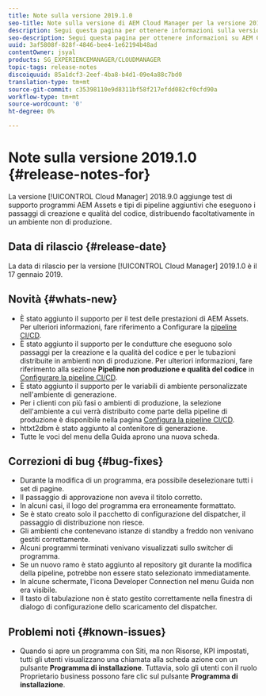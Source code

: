 ```yaml
---
title: Note sulla versione 2019.1.0
seo-title: Note sulla versione di AEM Cloud Manager per la versione 2019.1.0
description: Segui questa pagina per ottenere informazioni sulla versione 2019.1.0 di Cloud Manager.
seo-description: Segui questa pagina per ottenere informazioni su AEM Cloud Manager Release 2019.1.0.
uuid: 3af5808f-828f-4846-bee4-1e62194b48ad
contentOwner: jsyal
products: SG_EXPERIENCEMANAGER/CLOUDMANAGER
topic-tags: release-notes
discoiquuid: 85a1dcf3-2eef-4ba8-b4d1-09e4a88c7bd0
translation-type: tm+mt
source-git-commit: c35398110e9d8311bf58f217efdd082cf0cfd90a
workflow-type: tm+mt
source-wordcount: '0'
ht-degree: 0%

---
```



# Note sulla versione 2019.1.0 {#release-notes-for}

La versione [!UICONTROL Cloud Manager] 2018.9.0 aggiunge test di supporto  programmi AEM Assets e tipi di pipeline aggiuntivi che eseguono i passaggi di creazione e qualità del codice, distribuendo facoltativamente in un ambiente non di produzione.

## Data di rilascio {#release-date}

La data di rilascio per la versione [!UICONTROL Cloud Manager] 2019.1.0 è il 17 gennaio 2019.

## Novità {#whats-new}

* È stato aggiunto il supporto per il test delle prestazioni di  AEM Assets. Per ulteriori informazioni, fare riferimento a Configurare la [pipeline CI/CD](configuring-pipeline.md).
* È stato aggiunto il supporto per le condutture che eseguono solo passaggi per la creazione e la qualità del codice e per le tubazioni distribuite in ambienti non di produzione. Per ulteriori informazioni, fare riferimento alla sezione **Pipeline non produzione e qualità del codice** in [Configurare la pipeline CI/CD](configuring-pipeline.md).
* È stato aggiunto il supporto per le variabili di ambiente personalizzate nell&#39;ambiente di generazione.
* Per i clienti con più fasi o ambienti di produzione, la selezione dell&#39;ambiente a cui verrà distribuito come parte della pipeline di produzione è disponibile nella pagina [Configura la pipeline CI/CD](configuring-pipeline.md).
* httxt2dbm è stato aggiunto al contenitore di generazione.
* Tutte le voci del menu della Guida aprono una nuova scheda.

## Correzioni di bug {#bug-fixes}

* Durante la modifica di un programma, era possibile deselezionare tutti i set di pagine.
* Il passaggio di approvazione non aveva il titolo corretto.
* In alcuni casi, il logo del programma era erroneamente formattato.
* Se è stato creato solo il pacchetto di configurazione del dispatcher, il passaggio di distribuzione non riesce.
* Gli ambienti che contenevano istanze di standby a freddo non venivano gestiti correttamente.
* Alcuni programmi terminati venivano visualizzati sullo switcher di programma.
* Se un nuovo ramo è stato aggiunto al repository git durante la modifica della pipeline, potrebbe non essere stato selezionato immediatamente.
* In alcune schermate, l&#39;icona Developer Connection nel menu Guida non era visibile.
* Il tasto di tabulazione non è stato gestito correttamente nella finestra di dialogo di configurazione dello scaricamento del dispatcher.

## Problemi noti {#known-issues}

* Quando si apre un programma con Siti, ma non Risorse, KPI impostati, tutti gli utenti visualizzano una chiamata alla scheda azione con un pulsante **Programma di installazione**. Tuttavia, solo gli utenti con il ruolo Proprietario business possono fare clic sul pulsante **Programma di installazione**.